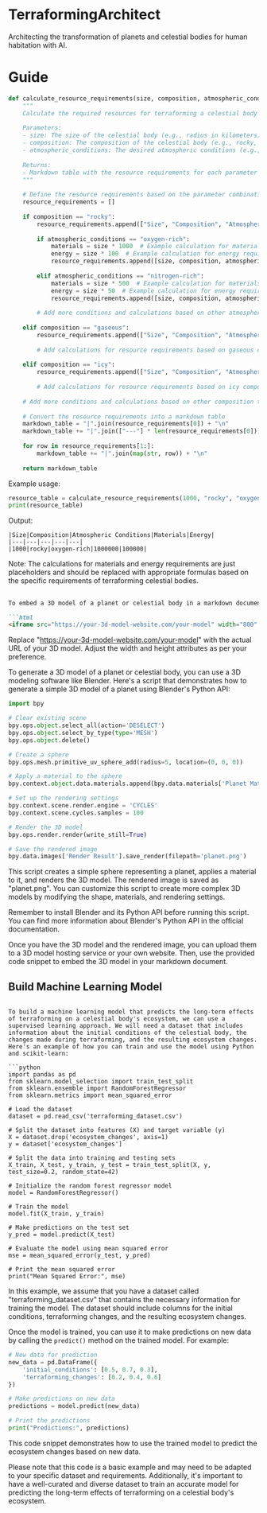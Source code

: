 # TerraformingArchitect
Architecting the transformation of planets and celestial bodies for human habitation with AI.

# Guide 

```python
def calculate_resource_requirements(size, composition, atmospheric_conditions):
    """
    Calculate the required resources for terraforming a celestial body based on specific parameters.
    
    Parameters:
    - size: The size of the celestial body (e.g., radius in kilometers).
    - composition: The composition of the celestial body (e.g., rocky, gaseous, icy).
    - atmospheric_conditions: The desired atmospheric conditions (e.g., oxygen level, greenhouse gases).
    
    Returns:
    - Markdown table with the resource requirements for each parameter combination.
    """
    
    # Define the resource requirements based on the parameter combinations
    resource_requirements = []
    
    if composition == "rocky":
        resource_requirements.append(["Size", "Composition", "Atmospheric Conditions", "Materials", "Energy"])
        
        if atmospheric_conditions == "oxygen-rich":
            materials = size * 1000  # Example calculation for materials requirement
            energy = size * 100  # Example calculation for energy requirement
            resource_requirements.append([size, composition, atmospheric_conditions, materials, energy])
        
        elif atmospheric_conditions == "nitrogen-rich":
            materials = size * 500  # Example calculation for materials requirement
            energy = size * 50  # Example calculation for energy requirement
            resource_requirements.append([size, composition, atmospheric_conditions, materials, energy])
        
        # Add more conditions and calculations based on other atmospheric conditions if needed
        
    elif composition == "gaseous":
        resource_requirements.append(["Size", "Composition", "Atmospheric Conditions", "Materials", "Energy"])
        
        # Add calculations for resource requirements based on gaseous composition
        
    elif composition == "icy":
        resource_requirements.append(["Size", "Composition", "Atmospheric Conditions", "Materials", "Energy"])
        
        # Add calculations for resource requirements based on icy composition
    
    # Add more conditions and calculations based on other composition types if needed
    
    # Convert the resource requirements into a markdown table
    markdown_table = "|".join(resource_requirements[0]) + "\n"
    markdown_table += "|".join(["---"] * len(resource_requirements[0])) + "\n"
    
    for row in resource_requirements[1:]:
        markdown_table += "|".join(map(str, row)) + "\n"
    
    return markdown_table
```

Example usage:
```python
resource_table = calculate_resource_requirements(1000, "rocky", "oxygen-rich")
print(resource_table)
```

Output:
```
|Size|Composition|Atmospheric Conditions|Materials|Energy|
|---|---|---|---|---|
|1000|rocky|oxygen-rich|1000000|100000|
```

Note: The calculations for materials and energy requirements are just placeholders and should be replaced with appropriate formulas based on the specific requirements of terraforming celestial bodies.

## 

```markdown
To embed a 3D model of a planet or celestial body in a markdown document, you can use the following code snippet:

```html
<iframe src="https://your-3d-model-website.com/your-model" width="800" height="600"></iframe>
```

Replace "https://your-3d-model-website.com/your-model" with the actual URL of your 3D model. Adjust the width and height attributes as per your preference.

To generate a 3D model of a planet or celestial body, you can use a 3D modeling software like Blender. Here's a script that demonstrates how to generate a simple 3D model of a planet using Blender's Python API:

```python
import bpy

# Clear existing scene
bpy.ops.object.select_all(action='DESELECT')
bpy.ops.object.select_by_type(type='MESH')
bpy.ops.object.delete()

# Create a sphere
bpy.ops.mesh.primitive_uv_sphere_add(radius=5, location=(0, 0, 0))

# Apply a material to the sphere
bpy.context.object.data.materials.append(bpy.data.materials['Planet Material'])

# Set up the rendering settings
bpy.context.scene.render.engine = 'CYCLES'
bpy.context.scene.cycles.samples = 100

# Render the 3D model
bpy.ops.render.render(write_still=True)

# Save the rendered image
bpy.data.images['Render Result'].save_render(filepath='planet.png')
```

This script creates a simple sphere representing a planet, applies a material to it, and renders the 3D model. The rendered image is saved as "planet.png". You can customize this script to create more complex 3D models by modifying the shape, materials, and rendering settings.

Remember to install Blender and its Python API before running this script. You can find more information about Blender's Python API in the official documentation.

Once you have the 3D model and the rendered image, you can upload them to a 3D model hosting service or your own website. Then, use the provided code snippet to embed the 3D model in your markdown document.

## Build Machine Learning Model

```

To build a machine learning model that predicts the long-term effects of terraforming on a celestial body's ecosystem, we can use a supervised learning approach. We will need a dataset that includes information about the initial conditions of the celestial body, the changes made during terraforming, and the resulting ecosystem changes. Here's an example of how you can train and use the model using Python and scikit-learn:

```python
import pandas as pd
from sklearn.model_selection import train_test_split
from sklearn.ensemble import RandomForestRegressor
from sklearn.metrics import mean_squared_error

# Load the dataset
dataset = pd.read_csv('terraforming_dataset.csv')

# Split the dataset into features (X) and target variable (y)
X = dataset.drop('ecosystem_changes', axis=1)
y = dataset['ecosystem_changes']

# Split the data into training and testing sets
X_train, X_test, y_train, y_test = train_test_split(X, y, test_size=0.2, random_state=42)

# Initialize the random forest regressor model
model = RandomForestRegressor()

# Train the model
model.fit(X_train, y_train)

# Make predictions on the test set
y_pred = model.predict(X_test)

# Evaluate the model using mean squared error
mse = mean_squared_error(y_test, y_pred)

# Print the mean squared error
print("Mean Squared Error:", mse)
```

In this example, we assume that you have a dataset called "terraforming_dataset.csv" that contains the necessary information for training the model. The dataset should include columns for the initial conditions, terraforming changes, and the resulting ecosystem changes.

Once the model is trained, you can use it to make predictions on new data by calling the `predict()` method on the trained model. For example:

```python
# New data for prediction
new_data = pd.DataFrame({
    'initial_conditions': [0.5, 0.7, 0.3],
    'terraforming_changes': [0.2, 0.4, 0.6]
})

# Make predictions on new data
predictions = model.predict(new_data)

# Print the predictions
print("Predictions:", predictions)
```

This code snippet demonstrates how to use the trained model to predict the ecosystem changes based on new data.

Please note that this code is a basic example and may need to be adapted to your specific dataset and requirements. Additionally, it's important to have a well-curated and diverse dataset to train an accurate model for predicting the long-term effects of terraforming on a celestial body's ecosystem.
